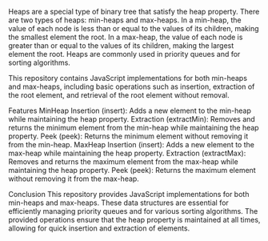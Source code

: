 Heaps are a special type of binary tree that satisfy the heap property. There are two types of heaps: min-heaps and max-heaps. In a min-heap, the value of each node is less than or equal to the values of its children, making the smallest element the root. In a max-heap, the value of each node is greater than or equal to the values of its children, making the largest element the root. Heaps are commonly used in priority queues and for sorting algorithms.

This repository contains JavaScript implementations for both min-heaps and max-heaps, including basic operations such as insertion, extraction of the root element, and retrieval of the root element without removal.

Features
MinHeap
Insertion (insert): Adds a new element to the min-heap while maintaining the heap property.
Extraction (extractMin): Removes and returns the minimum element from the min-heap while maintaining the heap property.
Peek (peek): Returns the minimum element without removing it from the min-heap.
MaxHeap
Insertion (insert): Adds a new element to the max-heap while maintaining the heap property.
Extraction (extractMax): Removes and returns the maximum element from the max-heap while maintaining the heap property.
Peek (peek): Returns the maximum element without removing it from the max-heap.


Conclusion
This repository provides JavaScript implementations for both min-heaps and max-heaps. These data structures are essential for efficiently managing priority queues and for various sorting algorithms. The provided operations ensure that the heap property is maintained at all times, allowing for quick insertion and extraction of elements.